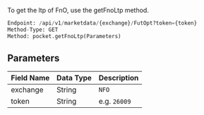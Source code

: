<!-- ## Get Future & Options Last Traded Price -->
To get the ltp of FnO, use the getFnoLtp method.

```python
Endpoint: /api/v1/marketdata/{exchange}/FutOpt?token={token}
Method-Type: GET
Method: pocket.getFnoLtp(Parameters)
```

## Parameters
| Field Name | Data Type | Description                           |
|------------|-----------|---------------------------------------|
| exchange   | String    | `NFO`                              |
| token      | String    | e.g. `26009`                            |


